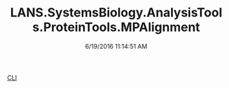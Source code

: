 ﻿---
title: LANS.SystemsBiology.AnalysisTools.ProteinTools.MPAlignment
date: 6/19/2016 11:14:51 AM
---

[CLI](T-LANS.SystemsBiology.AnalysisTools.ProteinTools.MPAlignment.CLI.html)
